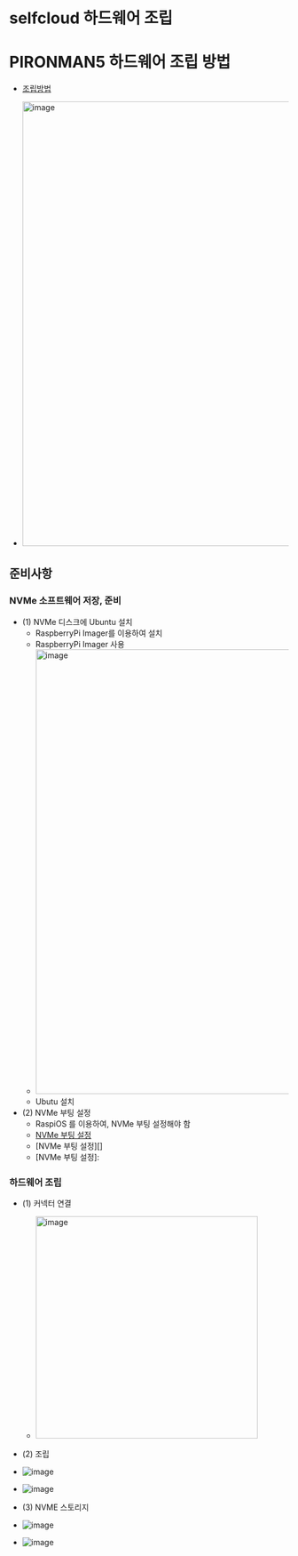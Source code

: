 # selfcloud 하드웨어 조립

# PIRONMAN5 하드웨어 조립 방법
  - [조립방법](PIRONMAN5_Assembly_instructions.pdf)

- <img width="800" alt="image" src="https://github.com/jeonghoonkang/selfcloud/assets/4180063/a9088c86-22a6-474b-ac08-cd082944676b">


## 준비사항

### NVMe 소프트웨어 저장, 준비
- (1) NVMe 디스크에 Ubuntu 설치
  - RaspberryPi Imager를 이용하여 설치
  - RaspberryPi Imager 사용 
  - <img width="800" alt="image" src="https://github.com/jeonghoonkang/selfcloud/assets/4180063/fb523df3-e096-4796-82e3-f94d9931376d">
  - Ubutu 설치
- (2) NVMe 부팅 설정
  - RaspiOS 를 이용하여, NVMe 부팅 설정해야 함
  - <a href="https://github.com/jeonghoonkang/BerePi/tree/master/setup/raspi5#raspi5-nvme-부팅" target="_blank">NVMe 부팅 설정</a>
  - [NVMe 부팅 설정][]
  - [NVMe 부팅 설정]:

 
### 하드웨어 조립 
- (1) 커넥터 연결
  - <img width="400" alt="image" src="https://github.com/jeonghoonkang/selfcloud/assets/4180063/063900fd-a036-47ad-a26e-0eb004157bc7">

- (2) 조립
- ![image](https://github.com/jeonghoonkang/selfcloud/assets/4180063/b713c465-cf68-41a9-8eed-61abfae197af)
- ![image](https://github.com/jeonghoonkang/selfcloud/assets/4180063/d943e763-4328-4668-b06f-16907314aa9b)

- (3) NVME 스토리지
- ![image](https://github.com/jeonghoonkang/selfcloud/assets/4180063/2aca320c-4f36-4bbd-881a-014a2f234b55)
- ![image](https://github.com/jeonghoonkang/selfcloud/assets/4180063/01088db7-1aa0-4906-afa4-01753bf1ded1)


